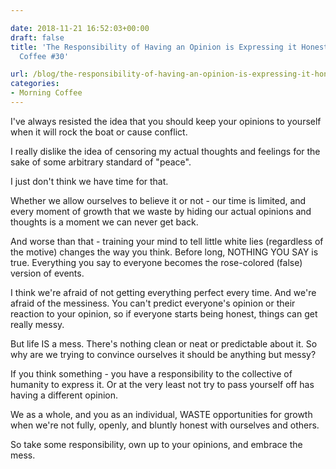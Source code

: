```yaml
---

date: 2018-11-21 16:52:03+00:00
draft: false
title: 'The Responsibility of Having an Opinion is Expressing it Honestly - Morning
  Coffee #30'

url: /blog/the-responsibility-of-having-an-opinion-is-expressing-it-honestly-morning-coffee-30
categories:
- Morning Coffee
---
```



 


I've always resisted the idea that you should keep your opinions to yourself when it will rock the boat or cause conflict.

I really dislike the idea of censoring my actual thoughts and feelings for the sake of some arbitrary standard of "peace".

I just don't think we have time for that.

Whether we allow ourselves to believe it or not - our time is limited, and every moment of growth that we waste by hiding our actual opinions and thoughts is a moment we can never get back.

And worse than that - training your mind to tell little white lies (regardless of the motive) changes the way you think. Before long, NOTHING YOU SAY is true. Everything you say to everyone becomes the rose-colored (false) version of events. 

I think we're afraid of not getting everything perfect every time. And we're afraid of the messiness. You can't predict everyone's opinion or their reaction to your opinion, so if everyone starts being honest, things can get really messy.

But life IS a mess. There's nothing clean or neat or predictable about it. So why are we trying to convince ourselves it should be anything but messy?

If you think something - you have a responsibility to the collective of humanity to express it. Or at the very least not try to pass yourself off has having a different opinion.

We as a whole, and you as an individual, WASTE opportunities for growth when we're not fully, openly, and bluntly honest with ourselves and others.

So take some responsibility, own up to your opinions, and embrace the mess.
